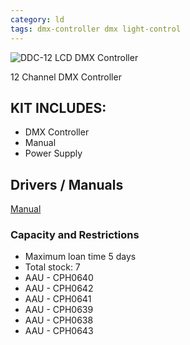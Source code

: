 ```yaml
---
category: ld
tags: dmx-controller dmx light-control
---
```

![DDC-12 LCD DMX Controller](../../assets/images/equip/ld/1.webp)

12 Channel DMX Controller

## KIT INCLUDES:
- DMX Controller
- Manual
- Power Supply

## Drivers / Manuals

[Manual](https://images.static-thomann.de/pics/atg/atgdata/document/manual/c_258125_v3_r1_en_online.pdf)

### Capacity and Restrictions

- Maximum loan time 5 days
- Total stock: 7
- AAU - CPH0640
- AAU - CPH0642
- AAU - CPH0641
- AAU - CPH0639
- AAU - CPH0638
- AAU - CPH0643
